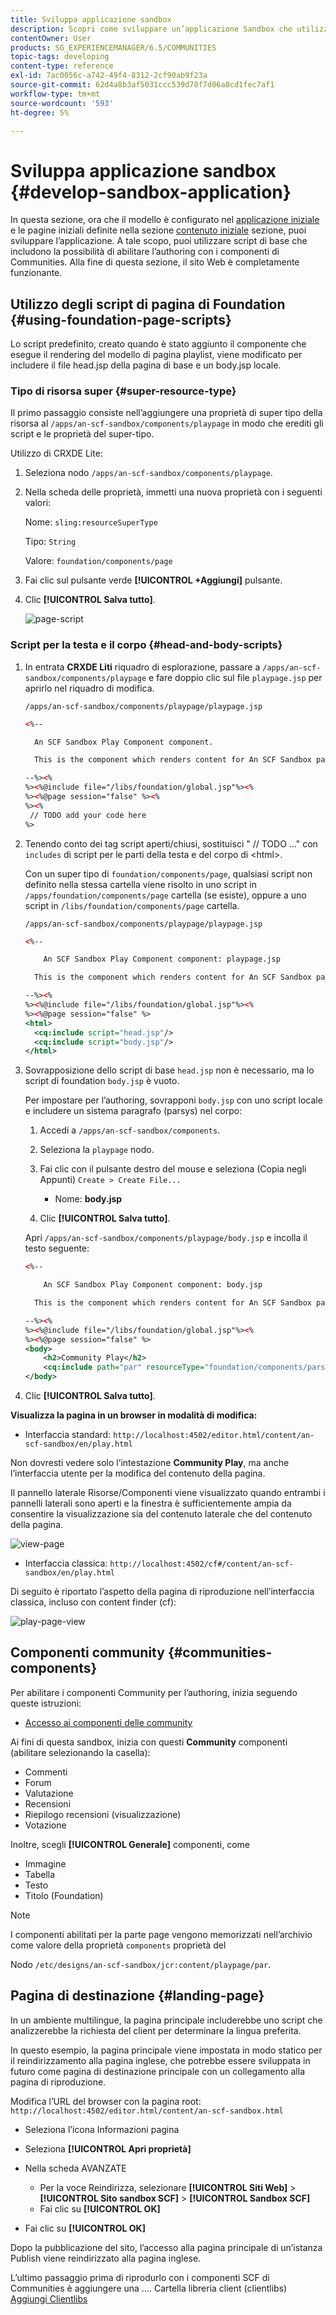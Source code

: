 ```yaml
---
title: Sviluppa applicazione sandbox
description: Scopri come sviluppare un’applicazione Sandbox che utilizza script di base e include la possibilità di abilitare l’authoring con i componenti di Communities.
contentOwner: User
products: SG_EXPERIENCEMANAGER/6.5/COMMUNITIES
topic-tags: developing
content-type: reference
exl-id: 7ac0056c-a742-49f4-8312-2cf90ab9f23a
source-git-commit: 62d4a8b3af5031ccc539d78f7d06a8cd1fec7af1
workflow-type: tm+mt
source-wordcount: '593'
ht-degree: 5%

---
```


# Sviluppa applicazione sandbox  {#develop-sandbox-application}

In questa sezione, ora che il modello è configurato nel [applicazione iniziale](initial-app.md) e le pagine iniziali definite nella sezione [contenuto iniziale](initial-content.md) sezione, puoi sviluppare l’applicazione. A tale scopo, puoi utilizzare script di base che includono la possibilità di abilitare l’authoring con i componenti di Communities. Alla fine di questa sezione, il sito Web è completamente funzionante.

## Utilizzo degli script di pagina di Foundation {#using-foundation-page-scripts}

Lo script predefinito, creato quando è stato aggiunto il componente che esegue il rendering del modello di pagina playlist, viene modificato per includere il file head.jsp della pagina di base e un body.jsp locale.

### Tipo di risorsa super {#super-resource-type}

Il primo passaggio consiste nell’aggiungere una proprietà di super tipo della risorsa al `/apps/an-scf-sandbox/components/playpage` in modo che erediti gli script e le proprietà del super-tipo.

Utilizzo di CRXDE Lite:

1. Seleziona nodo `/apps/an-scf-sandbox/components/playpage`.
1. Nella scheda delle proprietà, immetti una nuova proprietà con i seguenti valori:

   Nome: `sling:resourceSuperType`

   Tipo: `String`

   Valore: `foundation/components/page`

1. Fai clic sul pulsante verde **[!UICONTROL +Aggiungi]** pulsante.
1. Clic **[!UICONTROL Salva tutto]**.

   ![page-script](assets/page-script.png)

### Script per la testa e il corpo {#head-and-body-scripts}

1. In entrata **CRXDE Liti** riquadro di esplorazione, passare a `/apps/an-scf-sandbox/components/playpage` e fare doppio clic sul file `playpage.jsp` per aprirlo nel riquadro di modifica.

   `/apps/an-scf-sandbox/components/playpage/playpage.jsp`

   ```xml
   <%--
   
     An SCF Sandbox Play Component component.
   
     This is the component which renders content for An SCF Sandbox page.
   
   --%><%
   %><%@include file="/libs/foundation/global.jsp"%><%
   %><%@page session="false" %><%
   %><%
    // TODO add your code here
   %>
   ```

1. Tenendo conto dei tag script aperti/chiusi, sostituisci &quot; // TODO ...&quot; con `includes` di script per le parti della testa e del corpo di &lt;html>.

   Con un super tipo di `foundation/components/page`, qualsiasi script non definito nella stessa cartella viene risolto in uno script in `/apps/foundation/components/page` cartella (se esiste), oppure a uno script in `/libs/foundation/components/page` cartella.

   `/apps/an-scf-sandbox/components/playpage/playpage.jsp`

   ```xml
   <%--
   
       An SCF Sandbox Play Component component: playpage.jsp
   
     This is the component which renders content for An SCF Sandbox page.
   
   --%><%
   %><%@include file="/libs/foundation/global.jsp"%><%
   %><%@page session="false" %>
   <html>
     <cq:include script="head.jsp"/>
     <cq:include script="body.jsp"/>
   </html>
   ```

1. Sovrapposizione dello script di base `head.jsp` non è necessario, ma lo script di foundation `body.jsp` è vuoto.

   Per impostare per l’authoring, sovrapponi `body.jsp` con uno script locale e includere un sistema paragrafo (parsys) nel corpo:

   1. Accedi a `/apps/an-scf-sandbox/components`.
   1. Seleziona la `playpage` nodo.
   1. Fai clic con il pulsante destro del mouse e seleziona (Copia negli Appunti) `Create > Create File...`

      * Nome: **body.jsp**

   1. Clic **[!UICONTROL Salva tutto]**.

   Apri `/apps/an-scf-sandbox/components/playpage/body.jsp` e incolla il testo seguente:

   ```xml
   <%--
   
       An SCF Sandbox Play Component component: body.jsp
   
     This is the component which renders content for An SCF Sandbox page.
   
   --%><%
   %><%@include file="/libs/foundation/global.jsp"%><%
   %><%@page session="false" %>
   <body>
       <h2>Community Play</h2>
       <cq:include path="par" resourceType="foundation/components/parsys" />
   </body>
   ```

1. Clic **[!UICONTROL Salva tutto]**.

**Visualizza la pagina in un browser in modalità di modifica:**

* Interfaccia standard: `http://localhost:4502/editor.html/content/an-scf-sandbox/en/play.html`

Non dovresti vedere solo l’intestazione **Community Play**, ma anche l’interfaccia utente per la modifica del contenuto della pagina.

Il pannello laterale Risorse/Componenti viene visualizzato quando entrambi i pannelli laterali sono aperti e la finestra è sufficientemente ampia da consentire la visualizzazione sia del contenuto laterale che del contenuto della pagina.

![view-page](assets/view-page.png)

* Interfaccia classica: `http://localhost:4502/cf#/content/an-scf-sandbox/en/play.html`

Di seguito è riportato l’aspetto della pagina di riproduzione nell’interfaccia classica, incluso con content finder (cf):

![play-page-view](assets/play-page-view.png)

## Componenti community {#communities-components}

Per abilitare i componenti Community per l’authoring, inizia seguendo queste istruzioni:

* [Accesso ai componenti delle community](basics.md#accessing-communities-components)

Ai fini di questa sandbox, inizia con questi **Community** componenti (abilitare selezionando la casella):

* Commenti
* Forum
* Valutazione
* Recensioni
* Riepilogo recensioni (visualizzazione)
* Votazione

Inoltre, scegli **[!UICONTROL Generale]** componenti, come

* Immagine
* Tabella
* Testo
* Titolo (Foundation)

>[!NOTE]
>
>I componenti abilitati per la parte page vengono memorizzati nell’archivio come valore della proprietà `components` proprietà del
>
>Nodo `/etc/designs/an-scf-sandbox/jcr:content/playpage/par`.

## Pagina di destinazione {#landing-page}

In un ambiente multilingue, la pagina principale includerebbe uno script che analizzerebbe la richiesta del client per determinare la lingua preferita.

In questo esempio, la pagina principale viene impostata in modo statico per il reindirizzamento alla pagina inglese, che potrebbe essere sviluppata in futuro come pagina di destinazione principale con un collegamento alla pagina di riproduzione.

Modifica l’URL del browser con la pagina root: `http://localhost:4502/editor.html/content/an-scf-sandbox.html`

* Seleziona l’icona Informazioni pagina
* Seleziona **[!UICONTROL Apri proprietà]**
* Nella scheda AVANZATE

   * Per la voce Reindirizza, selezionare **[!UICONTROL Siti Web]** > **[!UICONTROL Sito sandbox SCF]** > **[!UICONTROL Sandbox SCF]**
   * Fai clic su **[!UICONTROL OK]**

* Fai clic su **[!UICONTROL OK]**

Dopo la pubblicazione del sito, l’accesso alla pagina principale di un’istanza Publish viene reindirizzato alla pagina inglese.

L’ultimo passaggio prima di riprodurlo con i componenti SCF di Communities è aggiungere una .... Cartella libreria client (clientlibs) [Aggiungi Clientlibs](add-clientlibs.md)
